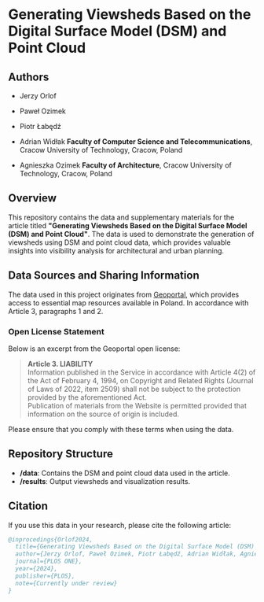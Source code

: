 # Generating Viewsheds Based on the Digital Surface Model (DSM) and Point Cloud

## Authors

- Jerzy Orlof
- Paweł Ozimek
- Piotr Łabędź
- Adrian Widłak
  **Faculty of Computer Science and Telecommunications**, Cracow University of Technology, Cracow, Poland

- Agnieszka Ozimek
  **Faculty of Architecture**, Cracow University of Technology, Cracow, Poland

## Overview

This repository contains the data and supplementary materials for the article titled **"Generating Viewsheds Based on the Digital Surface Model (DSM) and Point Cloud"**. The data is used to demonstrate the generation of viewsheds using DSM and point cloud data, which provides valuable insights into visibility analysis for architectural and urban planning.

## Data Sources and Sharing Information

The data used in this project originates from [Geoportal](https://www.geoportal.gov.pl/en/about-geoportal/terms-and-conditions), which provides access to essential map resources available in Poland. In accordance with Article 3, paragraphs 1 and 2.

### Open License Statement

Below is an excerpt from the Geoportal open license:

> **Article 3. LIABILITY**  
> Information published in the Service in accordance with Article 4(2) of the Act of February 4, 1994, on Copyright and Related Rights (Journal of Laws of 2022, item 2509) shall not be subject to the protection provided by the aforementioned Act.  
> Publication of materials from the Website is permitted provided that information on the source of origin is included.

Please ensure that you comply with these terms when using the data.

## Repository Structure

- **/data**: Contains the DSM and point cloud data used in the article.
- **/results**: Output viewsheds and visualization results.

## Citation

If you use this data in your research, please cite the following article:

```bibtex
@inprocedings{Orlof2024,
  title={Generating Viewsheds Based on the Digital Surface Model (DSM) and Point Cloud},
  author={Jerzy Orlof, Paweł Ozimek, Piotr Łabędź, Adrian Widłak, Agnieszka Ozimek},
  journal={PLOS ONE},
  year={2024},
  publisher={PLOS},
  note={Currently under review}
}
